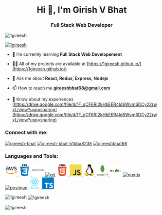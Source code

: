 <h1 align="center">Hi 👋, I'm Girish V Bhat</h1>
<h3 align="center">Full Stack Web Developer</h3>

<p align="left"> <img src="https://komarev.com/ghpvc/?username=1gireesh&label=Profile%20views&color=0e75b6&style=flat" alt="1gireesh" /> </p>

<p align="left"> <a href="https://github.com/ryo-ma/github-profile-trophy"><img src="https://github-profile-trophy.vercel.app/?username=1gireesh" alt="1gireesh" /></a> </p>

- 🌱 I’m currently learning **Full Stack Web Developement**

- 👨‍💻 All of my projects are available at [https://1gireesh.github.io/](https://1gireesh.github.io/)

- 💬 Ask me about **React, Redux, Express, Nodejs**

- 📫 How to reach me **gireeshbhat68@gmail.com**

- 📄 Know about my experiences [https://drive.google.com/file/d/1F_gCF6RI2kHbEER4ld6Wvm6DCy22rwxL/view?usp=sharing](https://drive.google.com/file/d/1F_gCF6RI2kHbEER4ld6Wvm6DCy22rwxL/view?usp=sharing)

<h3 align="left">Connect with me:</h3>
<p align="left">
<a href="https://codepen.io/gireesh-bhat" target="blank"><img align="center" src="https://raw.githubusercontent.com/rahuldkjain/github-profile-readme-generator/master/src/images/icons/Social/codepen.svg" alt="gireesh-bhat" height="30" width="40" /></a>
<a href="https://linkedin.com/in/gireesh-bhat-51bba8238" target="blank"><img align="center" src="https://raw.githubusercontent.com/rahuldkjain/github-profile-readme-generator/master/src/images/icons/Social/linked-in-alt.svg" alt="gireesh-bhat-51bba8238" height="30" width="40" /></a>
<a href="https://www.leetcode.com/gireeshbhat68" target="blank"><img align="center" src="https://raw.githubusercontent.com/rahuldkjain/github-profile-readme-generator/master/src/images/icons/Social/leet-code.svg" alt="gireeshbhat68" height="30" width="40" /></a>
</p>

<h3 align="left">Languages and Tools:</h3>
<p align="left"> <a href="https://aws.amazon.com" target="_blank" rel="noreferrer"> <img src="https://raw.githubusercontent.com/devicons/devicon/master/icons/amazonwebservices/amazonwebservices-original-wordmark.svg" alt="aws" width="40" height="40"/> </a> <a href="https://www.w3schools.com/css/" target="_blank" rel="noreferrer"> <img src="https://raw.githubusercontent.com/devicons/devicon/master/icons/css3/css3-original-wordmark.svg" alt="css3" width="40" height="40"/> </a> <a href="https://expressjs.com" target="_blank" rel="noreferrer"> <img src="https://raw.githubusercontent.com/devicons/devicon/master/icons/express/express-original-wordmark.svg" alt="express" width="40" height="40"/> </a> <a href="https://git-scm.com/" target="_blank" rel="noreferrer"> <img src="https://www.vectorlogo.zone/logos/git-scm/git-scm-icon.svg" alt="git" width="40" height="40"/> </a> <a href="https://www.w3.org/html/" target="_blank" rel="noreferrer"> <img src="https://raw.githubusercontent.com/devicons/devicon/master/icons/html5/html5-original-wordmark.svg" alt="html5" width="40" height="40"/> </a> <a href="https://developer.mozilla.org/en-US/docs/Web/JavaScript" target="_blank" rel="noreferrer"> <img src="https://raw.githubusercontent.com/devicons/devicon/master/icons/javascript/javascript-original.svg" alt="javascript" width="40" height="40"/> </a> <a href="https://www.linux.org/" target="_blank" rel="noreferrer"> <img src="https://raw.githubusercontent.com/devicons/devicon/master/icons/linux/linux-original.svg" alt="linux" width="40" height="40"/> </a> <a href="https://www.mongodb.com/" target="_blank" rel="noreferrer"> <img src="https://raw.githubusercontent.com/devicons/devicon/master/icons/mongodb/mongodb-original-wordmark.svg" alt="mongodb" width="40" height="40"/> </a> <a href="https://nodejs.org" target="_blank" rel="noreferrer"> <img src="https://raw.githubusercontent.com/devicons/devicon/master/icons/nodejs/nodejs-original-wordmark.svg" alt="nodejs" width="40" height="40"/> </a> <a href="https://nuxtjs.org/" target="_blank" rel="noreferrer"> <img src="https://www.vectorlogo.zone/logos/nuxtjs/nuxtjs-icon.svg" alt="nuxtjs" width="40" height="40"/> </a> <a href="https://postman.com" target="_blank" rel="noreferrer"> <img src="https://www.vectorlogo.zone/logos/getpostman/getpostman-icon.svg" alt="postman" width="40" height="40"/> </a> <a href="https://reactjs.org/" target="_blank" rel="noreferrer"> <img src="https://raw.githubusercontent.com/devicons/devicon/master/icons/react/react-original-wordmark.svg" alt="react" width="40" height="40"/> </a> <a href="https://www.typescriptlang.org/" target="_blank" rel="noreferrer"> <img src="https://raw.githubusercontent.com/devicons/devicon/master/icons/typescript/typescript-original.svg" alt="typescript" width="40" height="40"/> </a> </p>

<p><img align="left" src="https://github-readme-stats.vercel.app/api/top-langs?username=1gireesh&show_icons=true&locale=en&layout=compact" alt="1gireesh" /></p>

<p>&nbsp;<img align="center" src="https://github-readme-stats.vercel.app/api?username=1gireesh&show_icons=true&locale=en" alt="1gireesh" /></p>

<p><img align="center" src="https://github-readme-streak-stats.herokuapp.com/?user=1gireesh&" alt="1gireesh" /></p>
